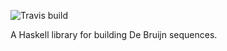 ![Travis build](https://travis-ci.org/vpeurala/DeBruijn.svg?branch=master)

A Haskell library for building De Bruijn sequences.

